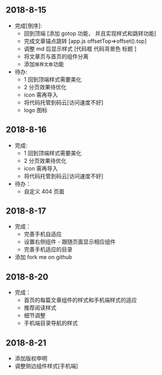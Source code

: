 ## 2018-8-15

- 完成[倒序]:
  - 回到顶端 [添加 gotop 功能， 并且实现样式和跳转功能]
  - 完成文章锚点跳转 [app.js offsetTop=>offset().top]
  - 调整 md 后显示样式 [代码框 代码背景色 标题 ]
  - 将文章页与首页的组件分离
  - 添加`推荐文章`功能
- 待办:
  - 1 回到顶端样式需要美化
  - 2 分页效果待优化
  - icon 需再导入
  - 将代码托管到码云[访问速度不好]
  - logo 图标

## 2018-8-16

- 完成:
  - 1 回到顶端样式需要美化
  - 2 分页效果待优化
  - icon 需再导入
  - 将代码托管到码云[访问速度不好]
- 待办：
  - 自定义 404 页面

## 2018-8-17

- 完成：
  - 完善手机自适应
  - 设置右侧组件 - 跟随页面显示相应组件
  - 完善手机适应的目录
- 添加 fork me on github

## 2018-8-20

- 完成：
  - 首页的每篇文章组件的样式和手机端样式的适应
  - 推荐阅读样式
  - 细节调整
  - 手机端目录导航的样式

## 2018-8-21

- 添加版权申明
- 调整侧边组件样式[手机端]
